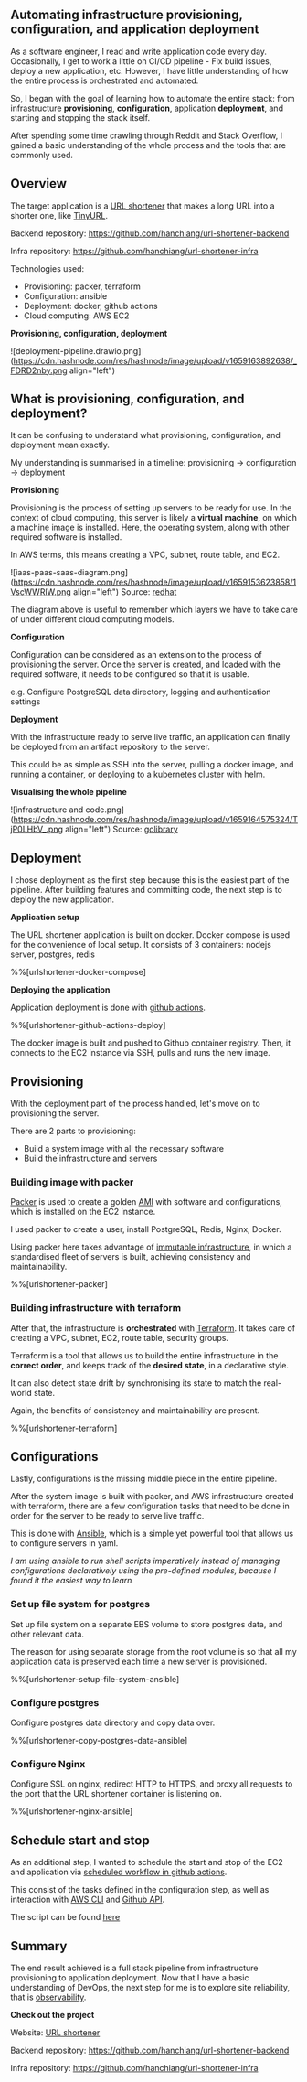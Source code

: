 ## Automating infrastructure provisioning, configuration, and application deployment

As a software engineer, I read and write application code every day. Occasionally, I get to work a little on CI/CD pipeline - Fix build issues, deploy a new application, etc. However, I have little understanding of how the entire process is orchestrated and automated.

So, I began with the goal of learning how to automate the entire stack: from infrastructure **provisioning**, **configuration**, application **deployment**, and starting and stopping the stack itself.

After spending some time crawling through Reddit and Stack Overflow, I gained a basic understanding of the whole process and the tools that are commonly used.

## Overview
The target application is a [URL shortener](https://urlshortener.yaphc.com/) that makes a long URL into a shorter one, like [TinyURL](https://tinyurl.com).

Backend repository: https://github.com/hanchiang/url-shortener-backend

Infra repository: https://github.com/hanchiang/url-shortener-infra

Technologies used:

- Provisioning: packer, terraform
- Configuration: ansible
- Deployment: docker, github actions
- Cloud computing: AWS EC2

**Provisioning, configuration, deployment**

![deployment-pipeline.drawio.png](https://cdn.hashnode.com/res/hashnode/image/upload/v1659163892638/_FDRD2nby.png align="left")


## What is provisioning, configuration, and deployment?
It can be confusing to understand what provisioning, configuration, and deployment mean exactly.

My understanding is summarised in a timeline: provisioning -> configuration -> deployment

**Provisioning**

Provisioning is the process of setting up servers to be ready for use.
In the context of cloud computing, this server is likely a **virtual machine**, on which a machine image is installed.
Here, the operating system, along with other required software is installed.

In AWS terms, this means creating a VPC, subnet, route table, and EC2.

![iaas-paas-saas-diagram.png](https://cdn.hashnode.com/res/hashnode/image/upload/v1659153623858/1VscWWRlW.png align="left")
Source: [redhat](https://www.redhat.com/en/topics/cloud-computing/iaas-vs-paas-vs-saas)

The diagram above is useful to remember which layers we have to take care of under different cloud computing models.


**Configuration**

Configuration can be considered as an extension to the process of provisioning the server. Once the server is created, and loaded with the required software, it needs to be configured so that it is usable.

e.g. Configure PostgreSQL data directory, logging and authentication settings

**Deployment**

With the infrastructure ready to serve live traffic, an application can finally be deployed from an artifact repository to the server.

This could be as simple as SSH into the server, pulling a docker image, and running a container, or deploying to a kubernetes cluster with helm.

**Visualising the whole pipeline**

![infrastructure and code.png](https://cdn.hashnode.com/res/hashnode/image/upload/v1659164575324/TjP0LHbV_.png align="left")
Source: [golibrary](https://www.golibrary.co/infrastructure-as-code-orchestration-provisioning-configuration-management-ansible-terraform)


## Deployment
I chose deployment as the first step because this is the easiest part of the pipeline. After building features and committing code, the next step is to deploy the new application.

**Application setup**

The URL shortener application is built on docker. Docker compose is used for the convenience of local setup. It consists of 3 containers: nodejs server, postgres, redis

%%[urlshortener-docker-compose]

**Deploying the application**

Application deployment is done with [github actions](https://docs.github.com/en/actions/learn-github-actions/understanding-github-actions).

%%[urlshortener-github-actions-deploy]

The docker image is built and pushed to Github container registry.
Then, it connects to the EC2 instance via SSH, pulls and runs the new image.

## Provisioning
With the deployment part of the process handled, let's move on to provisioning the server.

There are 2 parts to provisioning:

- Build a system image with all the necessary software
- Build the infrastructure and servers


### Building image with packer
[Packer](https://www.packer.io/) is used to create a golden [AMI](https://docs.aws.amazon.com/AWSEC2/latest/UserGuide/AMIs.html) with software and configurations, which is installed on the EC2 instance.

I used packer to create a user, install PostgreSQL, Redis, Nginx, Docker.

Using packer here takes advantage of [immutable infrastructure](https://www.bridge-global.com/blog/mutable-vs-immutable-infrastructure), in which a standardised fleet of servers is built, achieving consistency and maintainability.

%%[urlshortener-packer]

### Building infrastructure with terraform
After that, the infrastructure is **orchestrated** with [Terraform](https://www.terraform.io/).
It takes care of creating a VPC, subnet, EC2, route table, security groups.

Terraform is a tool that allows us to build the entire infrastructure in the **correct order**, and keeps track of the **desired state**, in a declarative style.

It can also detect state drift by synchronising its state to match the real-world state.


Again, the benefits of consistency and maintainability are present.

%%[urlshortener-terraform]

## Configurations
Lastly, configurations is the missing middle piece in the entire pipeline. 

After the system image is built with packer, and AWS infrastructure created with terraform, there are a few configuration tasks that need to be done in order for the server to be ready to serve live traffic.

This is done with [Ansible](https://www.ansible.com/use-cases/configuration-management), which is a simple yet powerful tool that allows us to configure servers in yaml.

*I am using ansible to run shell scripts imperatively instead of managing configurations declaratively using the pre-defined modules, because I found it the easiest way to learn*

### Set up file system for postgres
Set up file system on a separate EBS volume to store postgres data, and other relevant data.

The reason for using separate storage from the root volume is so that all my application data is preserved each time a new server is provisioned.


%%[urlshortener-setup-file-system-ansible]

### Configure postgres
Configure postgres data directory and copy data over.

%%[urlshortener-copy-postgres-data-ansible]

### Configure Nginx
Configure SSL on nginx, redirect HTTP to HTTPS, and proxy all requests to the port that the URL shortener container is listening on.

%%[urlshortener-nginx-ansible]

## Schedule start and stop
As an additional step, I wanted to schedule the start and stop of the EC2 and application via [scheduled workflow in github actions](https://docs.github.com/en/actions/using-workflows/events-that-trigger-workflows#schedule). 

This consist of the tasks defined in the configuration step, as well as interaction with [AWS CLI](https://aws.amazon.com/cli/) and [Github API](https://docs.github.com/en/rest).

The script can be found [here](https://github.com/hanchiang/url-shortener-infra/blob/master/instances/scripts/start.sh)


## Summary
The end result achieved is a full stack pipeline from infrastructure provisioning to application deployment.
Now that I have a basic understanding of DevOps, the next step for me is to explore site reliability, that is [observability](https://iamondemand.com/blog/the-3-pillars-of-system-observability-logs-metrics-and-tracing).

**Check out the project**

Website: [URL shortener](https://urlshortener.yaphc.com/)

Backend repository: https://github.com/hanchiang/url-shortener-backend

Infra repository: https://github.com/hanchiang/url-shortener-infra


